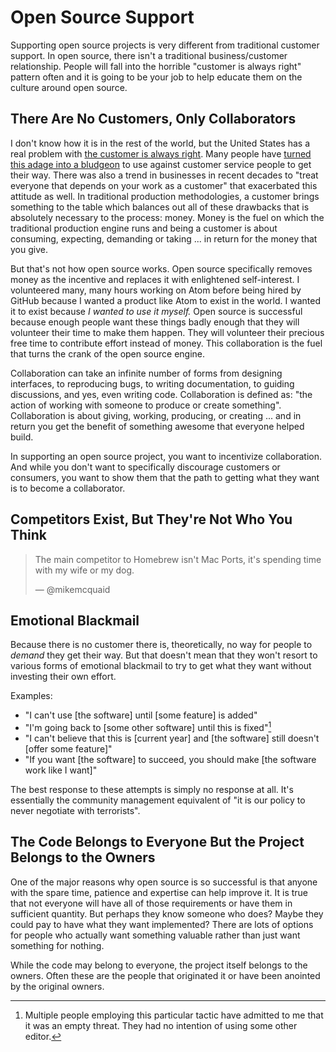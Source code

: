 # Open Source Support

Supporting open source projects is very different from traditional customer support. In open source, there isn't a traditional business/customer relationship. People will fall into the horrible "customer is always right" pattern often and it is going to be your job to help educate them on the culture around open source.

## There Are No Customers, Only Collaborators

I don't know how it is in the rest of the world, but the United States has a real problem with [the customer is always right](https://en.wikipedia.org/wiki/The_customer_is_always_right). Many people have [turned this adage into a bludgeon](https://www.youtube.com/watch?v=9EJw6oGSft0) to use against customer service people to get their way. There was also a trend in businesses in recent decades to "treat everyone that depends on your work as a customer" that exacerbated this attitude as well. In traditional production methodologies, a customer brings something to the table which balances out all of these drawbacks that is absolutely necessary to the process: money. Money is the fuel on which the traditional production engine runs and being a customer is about consuming, expecting, demanding or taking ... in return for the money that you give.

But that's not how open source works. Open source specifically removes money as the incentive and replaces it with enlightened self-interest. I volunteered many, many hours working on Atom before being hired by GitHub because I wanted a product like Atom to exist in the world. I wanted it to exist because _I wanted to use it myself._ Open source is successful because enough people want these things badly enough that they will volunteer their time to make them happen. They will volunteer their precious free time to contribute effort instead of money. This collaboration is the fuel that turns the crank of the open source engine.

Collaboration can take an infinite number of forms from designing interfaces, to reproducing bugs, to writing documentation, to guiding discussions, and yes, even writing code. Collaboration is defined as: "the action of working with someone to produce or create something". Collaboration is about giving, working, producing, or creating ... and in return you get the benefit of something awesome that everyone helped build.

In supporting an open source project, you want to incentivize collaboration. And while you don't want to specifically discourage customers or consumers, you want to show them that the path to getting what they want is to become a collaborator.

## Competitors Exist, But They're Not Who You Think

> The main competitor to Homebrew isn't Mac Ports, it's spending time with my wife or my dog.
>
> &mdash; @mikemcquaid

## Emotional Blackmail

Because there is no customer there is, theoretically, no way for people to _demand_ they get their way. But that doesn't mean that they won't resort to various forms of emotional blackmail to try to get what they want without investing their own effort.

Examples:

* "I can't use [the software] until [some feature] is added"
* "I'm going back to [some other software] until this is fixed"[^1]
* "I can't believe that this is [current year] and [the software] still doesn't [offer some feature]"
* "If you want [the software] to succeed, you should make [the software work like I want]"

The best response to these attempts is simply no response at all. It's essentially the community management equivalent of "it is our policy to never negotiate with terrorists".

[^1]: Multiple people employing this particular tactic have admitted to me that it was an empty threat. They had no intention of using some other editor.

## The Code Belongs to Everyone But the Project Belongs to the Owners

One of the major reasons why open source is so successful is that anyone with the spare time, patience and expertise can help improve it. It is true that not everyone will have all of those requirements or have them in sufficient quantity. But perhaps they know someone who does? Maybe they could pay to have what they want implemented? There are lots of options for people who actually want something valuable rather than just want something for nothing.

While the code may belong to everyone, the project itself belongs to the owners. Often these are the people that originated it or have been anointed by the original owners.
